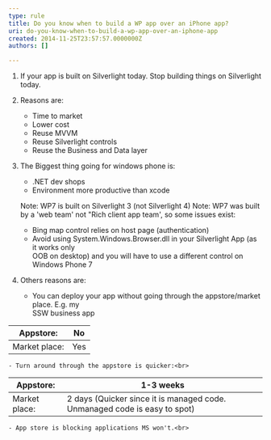 ```yaml
---
type: rule
title: Do you know when to build a WP app over an iPhone app?
uri: do-you-know-when-to-build-a-wp-app-over-an-iphone-app
created: 2014-11-25T23:57:57.0000000Z
authors: []

---
```


1. If your app is built on Silverlight today. Stop building things on Silverlight today.<br>
2. Reasons are:

    - Time to market
    - Lower cost
    - Reuse MVVM
    - Reuse Silverlight controls
    - Reuse the Business and Data layer
3. The Biggest thing going for windows phone is:

    - .NET dev shops
    - Environment more productive than xcode

    Note: WP7 is built on Silverlight 3 (not Silverlight 4)
    Note: WP7 was built by a 'web team' not "Rich client app team', so some issues exist:

    - Bing map control relies on host page (authentication)
    - Avoid using System.Windows.Browser.dll in your Silverlight App (as it works only<br>                        OOB on desktop) and you will have to use a different control on Windows Phone 7
4. Others reasons are:
    - You can deploy your app without going through the appstore/market place. E.g. my<br>                    SSW business app


|                             Appstore:<br>                         |                             No<br>                         |
| --- | --- |
|                             Market place:<br>                         |                             Yes<br>                         |
    - Turn around through the appstore is quicker:<br>                

|                             Appstore:<br>                         |                             1-3 weeks<br>                         |
| --- | --- |
|                             Market place:<br>                         |                             2 days (Quicker since it is managed code. Unmanaged code is easy to spot)<br>                         |
    - App store is blocking applications MS won't.<br>
